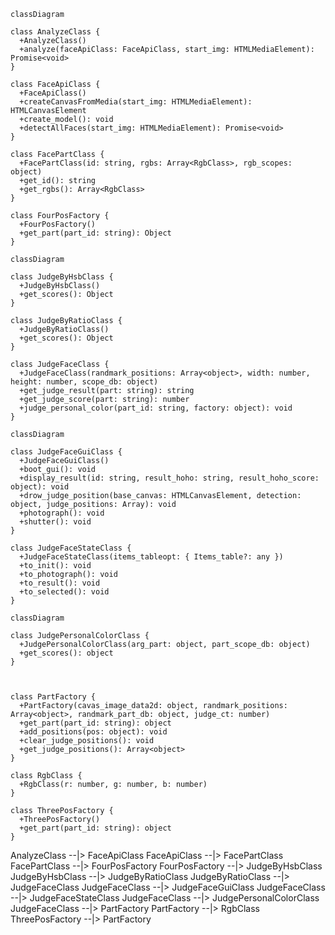 ```mermaid
classDiagram

class AnalyzeClass {
  +AnalyzeClass()
  +analyze(faceApiClass: FaceApiClass, start_img: HTMLMediaElement): Promise<void>
}

class FaceApiClass {
  +FaceApiClass()
  +createCanvasFromMedia(start_img: HTMLMediaElement): HTMLCanvasElement
  +create_model(): void
  +detectAllFaces(start_img: HTMLMediaElement): Promise<void>
}

class FacePartClass {
  +FacePartClass(id: string, rgbs: Array<RgbClass>, rgb_scopes: object)
  +get_id(): string
  +get_rgbs(): Array<RgbClass>
}

class FourPosFactory {
  +FourPosFactory()
  +get_part(part_id: string): Object
}

```

```mermaid
classDiagram

class JudgeByHsbClass {
  +JudgeByHsbClass()
  +get_scores(): Object
}

class JudgeByRatioClass {
  +JudgeByRatioClass()
  +get_scores(): Object
}

class JudgeFaceClass {
  +JudgeFaceClass(randmark_positions: Array<object>, width: number, height: number, scope_db: object)
  +get_judge_result(part: string): string
  +get_judge_score(part: string): number
  +judge_personal_color(part_id: string, factory: object): void
}

```

```mermaid
classDiagram

class JudgeFaceGuiClass {
  +JudgeFaceGuiClass()
  +boot_gui(): void
  +display_result(id: string, result_hoho: string, result_hoho_score: object): void
  +drow_judge_position(base_canvas: HTMLCanvasElement, detection: object, judge_positions: Array): void
  +photograph(): void
  +shutter(): void
}

class JudgeFaceStateClass {
  +JudgeFaceStateClass(items_tableopt: { Items_table?: any })
  +to_init(): void
  +to_photograph(): void
  +to_result(): void
  +to_selected(): void
}

```



```mermaid
classDiagram

class JudgePersonalColorClass {
  +JudgePersonalColorClass(arg_part: object, part_scope_db: object)
  +get_scores(): object
}



class PartFactory {
  +PartFactory(cavas_image_data2d: object, randmark_positions: Array<object>, randmark_part_db: object, judge_ct: number)
  +get_part(part_id: string): object
  +add_positions(pos: object): void
  +clear_judge_positions(): void
  +get_judge_positions(): Array<object>
}

class RgbClass {
  +RgbClass(r: number, g: number, b: number)
}

class ThreePosFactory {
  +ThreePosFactory()
  +get_part(part_id: string): object
}

```



AnalyzeClass --|> FaceApiClass
FaceApiClass --|> FacePartClass
FacePartClass --|> FourPosFactory
FourPosFactory --|> JudgeByHsbClass
JudgeByHsbClass --|> JudgeByRatioClass
JudgeByRatioClass --|> JudgeFaceClass
JudgeFaceClass --|> JudgeFaceGuiClass
JudgeFaceClass --|> JudgeFaceStateClass
JudgeFaceClass --|> JudgePersonalColorClass
JudgeFaceClass --|> PartFactory
PartFactory --|> RgbClass
ThreePosFactory --|> PartFactory
